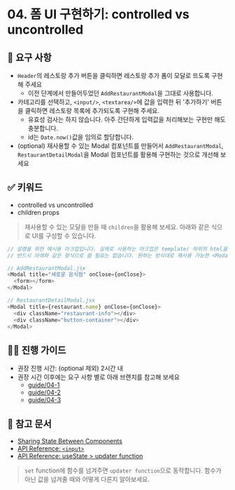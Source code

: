 # 04. 폼 UI 구현하기: controlled vs uncontrolled

## 🎯 요구 사항
- `Header`의 레스토랑 추가 버튼을 클릭하면 레스토랑 추가 폼이 모달로 뜨도록 구현해 주세요
  - 이전 단계에서 만들어두었던 `AddRestaurantModal`을 그대로 사용합니다. 
- 카테고리를 선택하고, `<input/>`, `<textarea/>`에 값을 입력한 뒤 '추가하기' 버튼을 클릭하면 레스토랑 목록에 추가되도록 구현해 주세요. 
  - 유효성 검사는 하지 않습니다. 아주 간단하게 입력값을 처리해보는 구현만 해도 충분합니다.
  - id는 `Date.now()`값을 임의로 할당합니다. 
- (optional) 재사용할 수 있는 Modal 컴포넌트를 만들어서 `AddRestaurantModal`, `RestaurantDetailModal`을 Modal 컴포넌트를 활용해 구현하는 것으로 개선해 보세요

## ✅ 키워드
- controlled vs uncontrolled
- children props

> 재사용할 수 있는 모달을 만들 때 `children`을 활용해 보세요. 아래와 같은 식으로 UI를 구성할 수 있습니다.      

```javascript
// 설명을 위한 예시용 마크업입니다. 실제로 사용하는 마크업은 template/ 하위의 html을 참고하거나 직접 원하는대로 구현하여 사용해 주세요.
// 반드시 아래와 같은 형식으로 쓸 필요는 없습니다. 원하는 방식대로 재사용 가능한 <Modal/> 컴포넌트를 만들어 보세요.

// AddRestaurantModal.jsx 
<Modal title="새로운 음식점" onClose={onClose}>
  <form></form>
</Modal>

// RestaurantDetailModal.jsx 
<Modal title={restaurant.name} onClose={onClose}>
  <div className="restaurant-info"></div>
  <div className="button-container"></div>
</Modal>
```

## 🧙‍♀️ 진행 가이드
- 권장 진행 시간: (optional 제외) 2시간 내
- 권장 시간 이후에는 요구 사항 별로 아래 브랜치를 참고해 보세요 
  - [guide/04-1](https://github.com/woowacourse/self-paced-react/commit/c7fd896e684b488f46e0ee0fdaf8cb636943a995) 
  - [guide/04-2](https://github.com/woowacourse/self-paced-react/commit/7c998b3d10f77b8a219e586ffd68ff90d7a9977a)
  - [guide/04-3](https://github.com/woowacourse/self-paced-react/commit/17ad782fbb4f0378dcb7ad196f335751b48a20ec)

## 🔗 참고 문서
- [Sharing State Between Components](https://react.dev/learn/sharing-state-between-components)
- [API Reference: `<input>`](https://react.dev/reference/react-dom/components/input) 
- [API Reference: useState > updater function](https://react.dev/reference/react/useState#updating-state-based-on-the-previous-state)
> `set` function에 함수를 넘겨주면 `updater function`으로 동작합니다. 함수가 아닌 값을 넘겨줄 때와 어떻게 다른지 알아보세요.  
